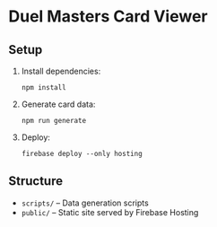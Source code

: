 # Duel Masters Card Viewer

## Setup

1. Install dependencies:
   ```
   npm install
   ```
2. Generate card data:
   ```
   npm run generate
   ```
3. Deploy:
   ```
   firebase deploy --only hosting
   ```

## Structure

- `scripts/` – Data generation scripts
- `public/` – Static site served by Firebase Hosting
